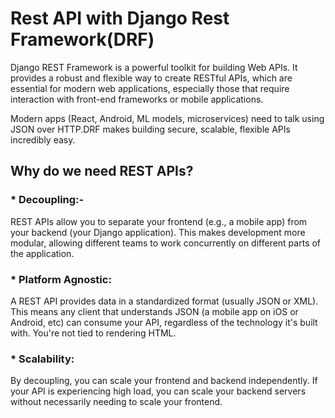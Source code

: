 # Rest API with Django Rest Framework(DRF) 
Django REST Framework is a powerful toolkit for building Web APIs. It provides a robust and flexible way to create RESTful APIs, which are essential for modern web applications, especially those that require interaction with front-end frameworks or mobile applications.

Modern apps (React, Android, ML models, microservices) need to talk using JSON over HTTP.DRF makes building secure, scalable, flexible APIs incredibly easy.

## Why do we need REST APIs?
### * Decoupling:- 
REST APIs allow you to separate your frontend (e.g., a mobile app) from your backend (your Django application). This makes development more modular, allowing different teams to work concurrently on different parts of the application.

### * Platform Agnostic:
A REST API provides data in a standardized format (usually JSON or XML). This means any client that understands JSON (a mobile app on iOS or Android, etc) can consume your API, regardless of the technology it's built with. You're not tied to rendering HTML.

### * Scalability:
By decoupling, you can scale your frontend and backend independently. If your API is experiencing high load, you can scale your backend servers without necessarily needing to scale your frontend.